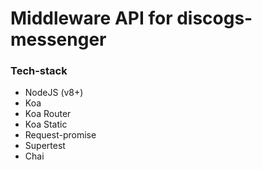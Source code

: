 # Middleware API for discogs-messenger

### Tech-stack

- NodeJS (v8+)
- Koa
- Koa Router
- Koa Static
- Request-promise
- Supertest
- Chai